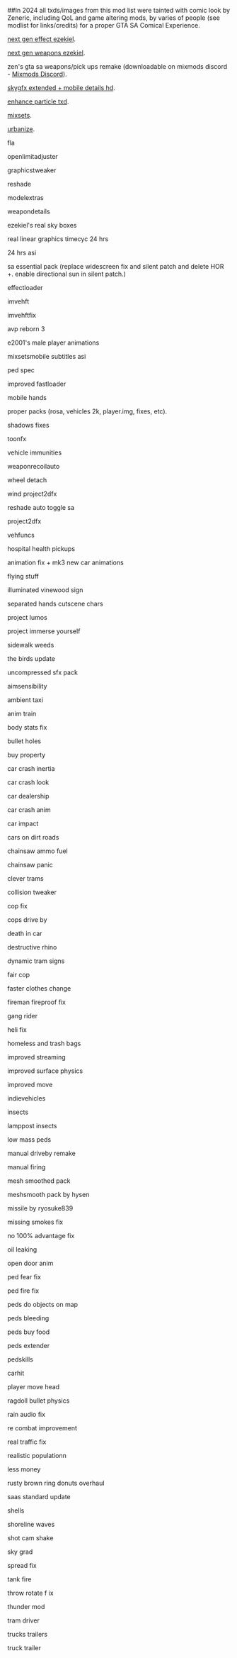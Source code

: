 ##In 2024 all txds/images from this mod list were tainted with comic look by Zeneric, including QoL and game altering mods, by varies of people (see modlist for links/credits) for a proper GTA SA Comical Experience.

[next gen effect ezekiel](https://www.mixmods.com.br/2022/04/sa-nextgen-remaster-effects/).

[next gen weapons ezekiel](https://www.mixmods.com.br/2021/05/nextgen-remaster-weapons-pack-de-armas-em-hd/).

zen's gta sa weapons/pick ups remake (downloadable on mixmods discord - [Mixmods Discord](https://www.mixmods.com.br/2021/01/discord-mixmods/)).

[skygfx extended + mobile details hd](https://www.mixmods.com.br/2022/11/sa-skygfx/).

[enhance particle txd](https://www.mixmods.com.br/2016/03/enhance-particletxd/).

[mixsets](https://www.mixmods.com.br/2022/03/sa-mixsets/).

[urbanize](https://www.mixmods.com.br/2024/01/urbanize/).

fla

openlimitadjuster

graphicstweaker

reshade

modelextras

weapondetails

ezekiel's real sky boxes

real linear graphics timecyc 24 hrs

24 hrs asi

sa essential pack (replace widescreen fix and silent patch and delete HOR +. enable directional sun in silent patch.)

effectloader

imvehft

imvehftfix

avp reborn 3 

e2001's male player animations

mixsetsmobile subtitles asi

ped spec

improved fastloader

mobile hands

proper packs (rosa, vehicles 2k, player.img, fixes, etc).

shadows fixes

toonfx

vehicle immunities

weaponrecoilauto

wheel detach

wind project2dfx

reshade auto toggle sa

project2dfx

vehfuncs

hospital health pickups

animation fix + mk3 new car animations

flying stuff

illuminated vinewood sign

separated hands cutscene chars

project lumos

project immerse yourself

sidewalk weeds

the birds update

uncompressed sfx pack

aimsensibility

ambient taxi

anim train

body stats fix

bullet holes

buy property

car crash inertia

car crash look

car dealership

car crash anim

car impact

cars on dirt roads

chainsaw ammo fuel

chainsaw panic

clever trams

collision tweaker

cop fix

cops drive by

death in car

destructive rhino

dynamic tram signs

fair  cop

faster clothes change

fireman fireproof fix

gang rider

heli fix

homeless and trash bags

improved streaming

improved surface physics

improved move

indievehicles

insects

lamppost insects

low mass peds

manual driveby  remake

manual firing

mesh smoothed pack

meshsmooth pack by hysen

missile by ryosuke839

missing smokes fix

no 100% advantage fix

oil leaking

open door anim

ped fear fix

ped fire fix

peds do  objects on map

peds bleeding

peds buy food

peds extender

pedskills

carhit

player move head

ragdoll bullet physics

rain audio fix

re combat improvement

real traffic fix

realistic populationn

less money

rusty brown  ring donuts overhaul

saas standard update

shells

shoreline waves

shot cam shake

sky grad

spread fix

tank fire

throw rotate f ix

thunder mod

tram driver

trucks trailers

truck trailer
